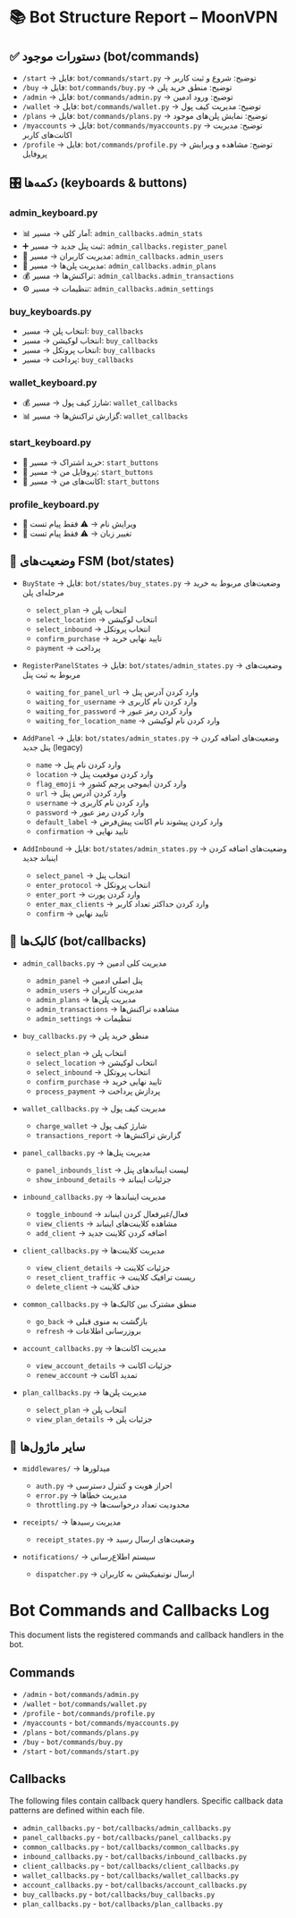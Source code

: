 # 📚 Bot Structure Report – MoonVPN

## ✅ دستورات موجود (bot/commands)

- `/start` → فایل: `bot/commands/start.py` → توضیح: شروع و ثبت کاربر
- `/buy` → فایل: `bot/commands/buy.py` → توضیح: منطق خرید پلن
- `/admin` → فایل: `bot/commands/admin.py` → توضیح: ورود ادمین
- `/wallet` → فایل: `bot/commands/wallet.py` → توضیح: مدیریت کیف پول
- `/plans` → فایل: `bot/commands/plans.py` → توضیح: نمایش پلن‌های موجود
- `/myaccounts` → فایل: `bot/commands/myaccounts.py` → توضیح: مدیریت اکانت‌های کاربر
- `/profile` → فایل: `bot/commands/profile.py` → توضیح: مشاهده و ویرایش پروفایل

## 🎛️ دکمه‌ها (keyboards & buttons)

### admin_keyboard.py
- 📊 آمار کلی → مسیر: `admin_callbacks.admin_stats`
- ➕ ثبت پنل جدید → مسیر: `admin_callbacks.register_panel`
- 👥 مدیریت کاربران → مسیر: `admin_callbacks.admin_users`
- 📝 مدیریت پلن‌ها → مسیر: `admin_callbacks.admin_plans`
- 💰 تراکنش‌ها → مسیر: `admin_callbacks.admin_transactions`
- ⚙️ تنظیمات → مسیر: `admin_callbacks.admin_settings`

### buy_keyboards.py
- انتخاب پلن → مسیر: `buy_callbacks`
- انتخاب لوکیشن → مسیر: `buy_callbacks`
- انتخاب پروتکل → مسیر: `buy_callbacks`
- پرداخت → مسیر: `buy_callbacks`

### wallet_keyboard.py
- 💰 شارژ کیف پول → مسیر: `wallet_callbacks`
- 📊 گزارش تراکنش‌ها → مسیر: `wallet_callbacks`

### start_keyboard.py
- 🛒 خرید اشتراک → مسیر: `start_buttons`
- 👤 پروفایل من → مسیر: `start_buttons`
- 💼 اکانت‌های من → مسیر: `start_buttons`

### profile_keyboard.py
- 📝 ویرایش نام → ⚠️ فقط پیام تست
- 🔄 تغییر زبان → ⚠️ فقط پیام تست

## 🔄 وضعیت‌های FSM (bot/states)

- `BuyState` → فایل: `bot/states/buy_states.py` → وضعیت‌های مربوط به خرید مرحله‌ای پلن
  - `select_plan` → انتخاب پلن
  - `select_location` → انتخاب لوکیشن
  - `select_inbound` → انتخاب پروتکل
  - `confirm_purchase` → تایید نهایی خرید
  - `payment` → پرداخت

- `RegisterPanelStates` → فایل: `bot/states/admin_states.py` → وضعیت‌های مربوط به ثبت پنل
  - `waiting_for_panel_url` → وارد کردن آدرس پنل
  - `waiting_for_username` → وارد کردن نام کاربری
  - `waiting_for_password` → وارد کردن رمز عبور
  - `waiting_for_location_name` → وارد کردن نام لوکیشن

- `AddPanel` → فایل: `bot/states/admin_states.py` → وضعیت‌های اضافه کردن پنل جدید (legacy)
  - `name` → وارد کردن نام پنل
  - `location` → وارد کردن موقعیت پنل
  - `flag_emoji` → وارد کردن ایموجی پرچم کشور
  - `url` → وارد کردن آدرس پنل
  - `username` → وارد کردن نام کاربری
  - `password` → وارد کردن رمز عبور
  - `default_label` → وارد کردن پیشوند نام اکانت پیش‌فرض
  - `confirmation` → تایید نهایی

- `AddInbound` → فایل: `bot/states/admin_states.py` → وضعیت‌های اضافه کردن اینباند جدید
  - `select_panel` → انتخاب پنل
  - `enter_protocol` → انتخاب پروتکل
  - `enter_port` → وارد کردن پورت
  - `enter_max_clients` → وارد کردن حداکثر تعداد کاربر
  - `confirm` → تایید نهایی

## 🔁 کالبک‌ها (bot/callbacks)

- `admin_callbacks.py` → مدیریت کلی ادمین
  - `admin_panel` → پنل اصلی ادمین
  - `admin_users` → مدیریت کاربران
  - `admin_plans` → مدیریت پلن‌ها
  - `admin_transactions` → مشاهده تراکنش‌ها
  - `admin_settings` → تنظیمات

- `buy_callbacks.py` → منطق خرید پلن
  - `select_plan` → انتخاب پلن
  - `select_location` → انتخاب لوکیشن
  - `select_inbound` → انتخاب پروتکل
  - `confirm_purchase` → تایید نهایی خرید
  - `process_payment` → پردازش پرداخت

- `wallet_callbacks.py` → مدیریت کیف پول
  - `charge_wallet` → شارژ کیف پول
  - `transactions_report` → گزارش تراکنش‌ها

- `panel_callbacks.py` → مدیریت پنل‌ها
  - `panel_inbounds_list` → لیست اینباندهای پنل
  - `show_inbound_details` → جزئیات اینباند

- `inbound_callbacks.py` → مدیریت اینباندها
  - `toggle_inbound` → فعال/غیرفعال کردن اینباند
  - `view_clients` → مشاهده کلاینت‌های اینباند
  - `add_client` → اضافه کردن کلاینت جدید

- `client_callbacks.py` → مدیریت کلاینت‌ها
  - `view_client_details` → جزئیات کلاینت
  - `reset_client_traffic` → ریست ترافیک کلاینت
  - `delete_client` → حذف کلاینت

- `common_callbacks.py` → منطق مشترک بین کالبک‌ها
  - `go_back` → بازگشت به منوی قبلی
  - `refresh` → بروزرسانی اطلاعات

- `account_callbacks.py` → مدیریت اکانت‌ها
  - `view_account_details` → جزئیات اکانت
  - `renew_account` → تمدید اکانت

- `plan_callbacks.py` → مدیریت پلن‌ها
  - `select_plan` → انتخاب پلن
  - `view_plan_details` → جزئیات پلن

## 📂 سایر ماژول‌ها

- `middlewares/` → میدلورها
  - `auth.py` → احراز هویت و کنترل دسترسی
  - `error.py` → مدیریت خطاها
  - `throttling.py` → محدودیت تعداد درخواست‌ها

- `receipts/` → مدیریت رسیدها
  - `receipt_states.py` → وضعیت‌های ارسال رسید

- `notifications/` → سیستم اطلاع‌رسانی
  - `dispatcher.py` → ارسال نوتیفیکیشن به کاربران 

# Bot Commands and Callbacks Log

This document lists the registered commands and callback handlers in the bot.

## Commands

*   `/admin` - `bot/commands/admin.py`
*   `/wallet` - `bot/commands/wallet.py`
*   `/profile` - `bot/commands/profile.py`
*   `/myaccounts` - `bot/commands/myaccounts.py`
*   `/plans` - `bot/commands/plans.py`
*   `/buy` - `bot/commands/buy.py`
*   `/start` - `bot/commands/start.py`

## Callbacks

The following files contain callback query handlers. Specific callback data patterns are defined within each file.

*   `admin_callbacks.py` - `bot/callbacks/admin_callbacks.py`
*   `panel_callbacks.py` - `bot/callbacks/panel_callbacks.py`
*   `common_callbacks.py` - `bot/callbacks/common_callbacks.py`
*   `inbound_callbacks.py` - `bot/callbacks/inbound_callbacks.py`
*   `client_callbacks.py` - `bot/callbacks/client_callbacks.py`
*   `wallet_callbacks.py` - `bot/callbacks/wallet_callbacks.py`
*   `account_callbacks.py` - `bot/callbacks/account_callbacks.py`
*   `buy_callbacks.py` - `bot/callbacks/buy_callbacks.py`
*   `plan_callbacks.py` - `bot/callbacks/plan_callbacks.py` 